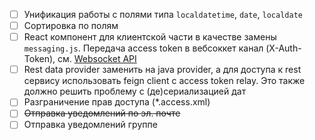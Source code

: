 - [ ] Унификация работы с полями типа `localdatetime`, `date`, `localdate`
- [ ] Сортировка по полям
- [ ] React компонент для клиентской части в качестве замены `messaging.js`.
      Передача access token в вебсоккет канал (X-Auth-Token), см. [Websocket API](Websocket.md)
- [ ] Rest data provider заменить на java provider, а для доступа к rest сервису
      использовать feign client с access token relay. Это также должно решить проблему с (де)сериализацией дат
- [ ] Разграничение прав доступа (*.access.xml)
- [ ] ~~Отправка уведомлений по эл. почте~~
- [ ] Отправка уведомлений группе

